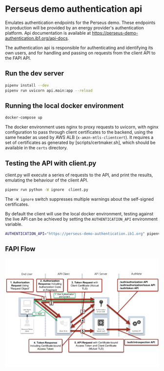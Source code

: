 # Perseus demo authentication api

Emulates authentication endpoints for the Perseus demo. These endpoints in production will be provided by an energy provider's authentication platform. Api documentation is available at https://perseus-demo-authentication.ib1.org/api-docs.

The authentication api is responsible for authenticating and identifying its own users, and for handling and passing on requests from the client API to the FAPI API.

## Run the dev server

```bash
pipenv install --dev
pipenv run uvicorn api.main:app --reload
```

## Running the local docker environment

```bash
docker-compose up
```

The docker environment uses nginx to proxy requests to uvicorn, with nginx configuration to pass through client certificates to the backend, using the same header as used by AWS ALB (`x-amzn-mtls-clientcert`). It requires a set of certificates as generated by [scripts/certmaker.sh], which should be available in the `certs` directory.

## Testing the API with client.py

client.py will execute a series of requests to the API, and print the results, emulating the behaviour of the client API.

```bash
pipenv run python -W ignore  client.py
```

The `-W ignore` switch suppresses multiple warnings about the self-signed certificates.

By default the client will use the local docker environment, testing against the live API can be achieved by setting the `AUTHENTICATION_API` environment variable.

```bash
AUTHENTICATION_API="https://perseus-demo-authentication.ib1.org" pipenv run python -W ignore  client.py
```

## FAPI Flow

![FAPI Flow diagram](docs/fapi-authlete-flow.png)
